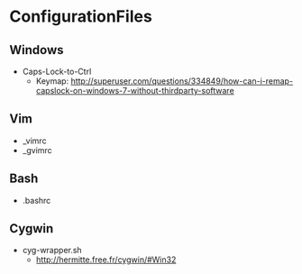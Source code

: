 # ConfigurationFiles

## Windows
* Caps-Lock-to-Ctrl
  * Keymap: http://superuser.com/questions/334849/how-can-i-remap-capslock-on-windows-7-without-thirdparty-software

## Vim
* _vimrc
* _gvimrc

## Bash
* .bashrc

## Cygwin
* cyg-wrapper.sh 
  * http://hermitte.free.fr/cygwin/#Win32
